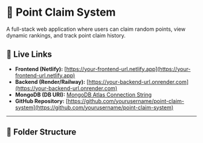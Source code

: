# 🎯 Point Claim System

A full-stack web application where users can claim random points, view dynamic rankings, and track point claim history.

## 🔗 Live Links

- **Frontend (Netlify):** [https://your-frontend-url.netlify.app](https://your-frontend-url.netlify.app)
- **Backend (Render/Railway):** [https://your-backend-url.onrender.com](https://your-backend-url.onrender.com)
- **MongoDB (DB URI):** [MongoDB Atlas Connection String](https://cloud.mongodb.com/)
- **GitHub Repository:** [https://github.com/yourusername/point-claim-system](https://github.com/yourusername/point-claim-system)

---

## 📁 Folder Structure

